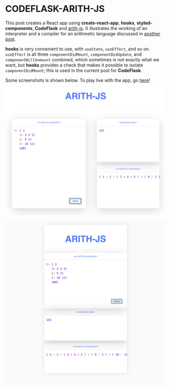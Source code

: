 # CODEFLASK-ARITH-JS

This post creates a React app using **create-react-app**, 
**hooks**, **styled-components**, **CodeFlask** and 
[arith-js](https://github.com/tuan-ng/arith-js). It 
illustrates the working of an interpreter and a 
compiler for an arithmetic language discussed 
in [another post](https://github.com/tuan-ng/arith-js). 

**hooks** is very convenient to use, with 
`useState`, `useEffect`, and so on. 
`useEffect` is all three 
`componentDidMount`, `componentDidUpdate`, and 
`componentWillUnmount` combined, which sometimes is not exactly what we want, but **hooks**
provides a check that makes it possible to isolate 
`componentDidMount`; this is used in the current 
post for **CodeFlask**. 


Some screenshots is shown below. To play live with the 
app, go [here](https://tuan-ng.github.io/codeflask-arith-js/)! 

![fullscreen](/images/full.png)


![mobile](/images/mobile.png)


